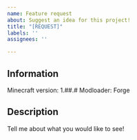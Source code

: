 ```yaml
---
name: Feature request
about: Suggest an idea for this project!
title: "[REQUEST]"
labels: ''
assignees: ''

---
```


## **Information**
Minecraft version: 1.##.#
Modloader: Forge

## **Description**
Tell me about what you would like to see!
